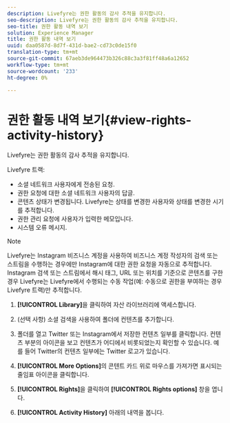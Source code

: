 ```yaml
---
description: Livefyre는 권한 활동의 감사 추적을 유지합니다.
seo-description: Livefyre는 권한 활동의 감사 추적을 유지합니다.
seo-title: 권한 활동 내역 보기
solution: Experience Manager
title: 권한 활동 내역 보기
uuid: daa0587d-8d7f-431d-bae2-cd73c0de15f0
translation-type: tm+mt
source-git-commit: 67aeb3de964473b326c88c3a3f81ff48a6a12652
workflow-type: tm+mt
source-wordcount: '233'
ht-degree: 0%

---
```



# 권한 활동 내역 보기{#view-rights-activity-history}

Livefyre는 권한 활동의 감사 추적을 유지합니다.

Livefyre 트랙:

* 소셜 네트워크 사용자에게 전송된 요청.
* 권한 요청에 대한 소셜 네트워크 사용자의 답글.
* 콘텐츠 상태가 변경됩니다. Livefyre는 상태를 변경한 사용자와 상태를 변경한 시기를 추적합니다.
* 권한 관리 요청에 사용자가 입력한 메모입니다.
* 시스템 오류 메시지.

>[!NOTE]
>
>Livefyre는 Instagram 비즈니스 계정을 사용하여 비즈니스 계정 작성자의 검색 또는 스트림을 수행하는 경우에만 Instagram에 대한 권한 요청을 자동으로 추적합니다. Instagram 검색 또는 스트림에서 해시 태그, URL 또는 위치를 기준으로 콘텐츠를 구한 경우 Livefyre는 Livefyre에서 수행되는 수동 작업(예: 수동으로 권한을 부여하는 경우 Livefyre 트랙)만 추적합니다.

1. **[!UICONTROL Library]**&#x200B;을 클릭하여 자산 라이브러리에 액세스합니다.
1. (선택 사항) 소셜 검색을 사용하여 폴더에 컨텐츠를 추가합니다.
1. 폴더를 열고 Twitter 또는 Instagram에서 저장한 컨텐츠 일부를 클릭합니다. 컨텐츠 부분의 아이콘을 보고 컨텐츠가 어디에서 비롯되었는지 확인할 수 있습니다. 예를 들어 Twitter의 컨텐츠 일부에는 Twitter 로고가 있습니다.
1. **[!UICONTROL More Options]**&#x200B;의 콘텐트 카드 위로 마우스를 가져가면 표시되는 줄임표 아이콘을 클릭합니다.
1. **[!UICONTROL Rights]**&#x200B;을 클릭하여 **[!UICONTROL Rights options]** 창을 엽니다.

1. **[!UICONTROL Activity History]** 아래의 내역을 봅니다.

